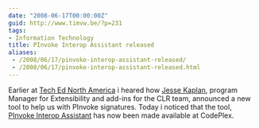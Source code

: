 ```yaml
---
date: "2008-06-17T00:00:00Z"
guid: http://www.timvw.be/?p=231
tags:
- Information Technology
title: PInvoke Interop Assistant released
aliases:
 - /2008/06/17/pinvoke-interop-assistant-released/
 - /2008/06/17/pinvoke-interop-assistant-released.html
---
```

Earlier at [Tech Ed North America](http://www.microsoft.com/events/TechEd2008/default.mspx) i heared how [Jesse Kaplan](), program Manager for Extensibility and add-ins for the CLR team, announced a new tool to help us with PInvoke signatures. Today i noticed that the tool, [PInvoke Interop Assistant](http://www.codeplex.com/clrinterop) has now been made available at CodePlex.

